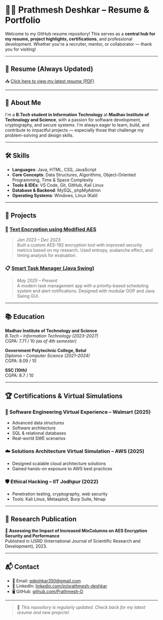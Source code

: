 # 👨‍💻 Prathmesh Deshkar – Resume & Portfolio

Welcome to my GitHub resume repository! This serves as a **central hub for my resume, project highlights, certifications**, and professional development. Whether you're a recruiter, mentor, or collaborator — thank you for visiting!

---

## 📄 Resume (Always Updated)

📥 [Click here to view my latest resume (PDF)](https://github.com/Prathmesh-D/Resume/Resume.pdf)

---

## 👋 About Me

I'm a **B.Tech student in Information Technology** at **Madhav Institute of Technology and Science**, with a passion for software development, cryptography, and secure systems. I'm always eager to learn, build, and contribute to impactful projects — especially those that challenge my problem-solving and design skills.

---

## 🛠️ Skills

- **Languages**: Java, HTML, CSS, JavaScript
- **Core Concepts**: Data Structures, Algorithms, Object-Oriented Programming, Time & Space Complexity
- **Tools & IDEs**: VS Code, Git, GitHub, Kali Linux
- **Database & Backend**: MySQL, phpMyAdmin
- **Operating Systems**: Windows, Linux (Kali)

---

## 🚀 Projects

### 🔐 [Text Encryption using Modified AES](https://github.com/Prathmesh-D/Text-Encryption-Modified-AES)
> *Jan 2023 – Dec 2023*  
Built a custom AES-192 encryption tool with improved security metrics based on my research. Used entropy, avalanche effect, and timing analysis for evaluation.

### 📋 [Smart Task Manager (Java Swing)](https://github.com/Prathmesh-D/Smart-Task-Manager)
> *May 2025 – Present*  
A modern task management app with a priority-based scheduling system and alert notifications. Designed with modular OOP and Java Swing GUI.

---

## 📚 Education

**Madhav Institute of Technology and Science**  
*B.Tech – Information Technology (2023–2027)*  
CGPA: 7.71 / 10 *(as of 4th semester)*

**Government Polytechnic College, Betul**  
*Diploma – Computer Science (2021–2024)*  
CGPA: 8.09 / 10

**SSC (10th)**  
CGPA: 8.7 / 10

---

## 🏆 Certifications & Virtual Simulations

### 💼 Software Engineering Virtual Experience – **Walmart (2025)**
- Advanced data structures
- Software architecture
- SQL & relational databases
- Real-world SWE scenarios

### ☁️ Solutions Architecture Virtual Simulation – **AWS (2025)**
- Designed scalable cloud architecture solutions
- Gained hands-on exposure to AWS best practices

### 🛡️ Ethical Hacking – **IIT Jodhpur (2022)**
- Penetration testing, cryptography, web security
- Tools: Kali Linux, Metasploit, Burp Suite, Nmap

---

## 📝 Research Publication

📘 **Assessing the Impact of Increased MixColumns on AES Encryption Security and Performance**  
Published in IJSRD (International Journal of Scientific Research and Development), 2023.

---

## 📬 Contact

- 📧 Email: [pdeshkar350@gmail.com](mailto:pdeshkar350@gmail.com)  
- 💼 LinkedIn: [linkedin.com/in/prathmesh-deshkar](https://linkedin.com/in/prathmesh-deshkar)  
- 🖥️ GitHub: [github.com/Prathmesh-D](https://github.com/Prathmesh-D)

---

> 📌 *This repository is regularly updated. Check back for my latest resume and new projects!*
